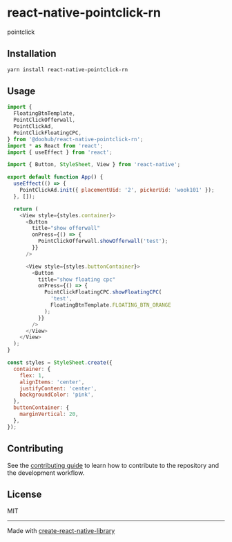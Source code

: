 # react-native-pointclick-rn

pointclick

## Installation

```sh
yarn install react-native-pointclick-rn
```

## Usage

```js
import {
  FloatingBtnTemplate,
  PointClickOfferwall,
  PointClickAd,
  PointClickFloatingCPC,
} from '@doohub/react-native-pointclick-rn';
import * as React from 'react';
import { useEffect } from 'react';

import { Button, StyleSheet, View } from 'react-native';

export default function App() {
  useEffect(() => {
    PointClickAd.init({ placementUid: '2', pickerUid: 'wook101' });
  }, []);

  return (
    <View style={styles.container}>
      <Button
        title="show offerwall"
        onPress={() => {
          PointClickOfferwall.showOfferwall('test');
        }}
      />

      <View style={styles.buttonContainer}>
        <Button
          title="show floating cpc"
          onPress={() => {
            PointClickFloatingCPC.showFloatingCPC(
              'test',
              FloatingBtnTemplate.FLOATING_BTN_ORANGE
            );
          }}
        />
      </View>
    </View>
  );
}

const styles = StyleSheet.create({
  container: {
    flex: 1,
    alignItems: 'center',
    justifyContent: 'center',
    backgroundColor: 'pink',
  },
  buttonContainer: {
    marginVertical: 20,
  },
});

```

## Contributing

See the [contributing guide](CONTRIBUTING.md) to learn how to contribute to the repository and the development workflow.

## License

MIT

---

Made with [create-react-native-library](https://github.com/callstack/react-native-builder-bob)
